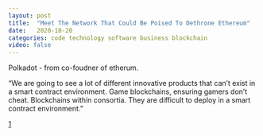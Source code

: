 ```yaml
---
layout: post
title:  "Meet The Network That Could Be Poised To Dethrone Ethereum"
date:   2020-10-20
categories: code technology software business blockchain
video: false
---
```


Polkadot - from co-foudner of etherum.

“We are going to see a lot of different innovative products that can’t exist in a smart contract environment. Game blockchains, ensuring gamers don’t cheat. Blockchains within consortia. They are difficult to deploy in a smart contract environment.”

[1]

[1]:  //www.zerohedge.com/crypto/meet-network-could-be-poised-dethrone-ethereum

